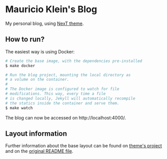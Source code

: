 # Mauricio Klein's Blog

My personal blog, using [NexT theme][next-github].


## How to run?

The easiest way is using Docker:

```bash
# Create the base image, with the dependencies pre-installed
$ make docker

# Run the blog project, mounting the local directory as
# a volume on the container.
#
# The Docker image is configured to watch for file
# modifications. This way, every time a file
# is changed locally, Jekyll will automatically recompile
# the statics inside the container and serve them.
$ make watch
```

The blog can now be accessed on http://localhost:4000/.

## Layout information

Further information about the base layout can be found on [theme's project][next-github] and
on the [original README file][original-readme].

[next-github]: https://github.com/simpleyyt/jekyll-theme-next
[original-readme]: README.orig.md
